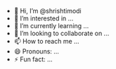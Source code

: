 - 👋 Hi, I’m @shrishtimodi
- 👀 I’m interested in ...
- 🌱 I’m currently learning ...
- 💞️ I’m looking to collaborate on ...
- 📫 How to reach me ...
- 😄 Pronouns: ...
- ⚡ Fun fact: ...

<!---
shrishtimodi/shrishtimodi is a ✨ special ✨ repository because its `README.md` (this file) appears on your GitHub profile.
You can click the Preview link to take a look at your changes.
--->
